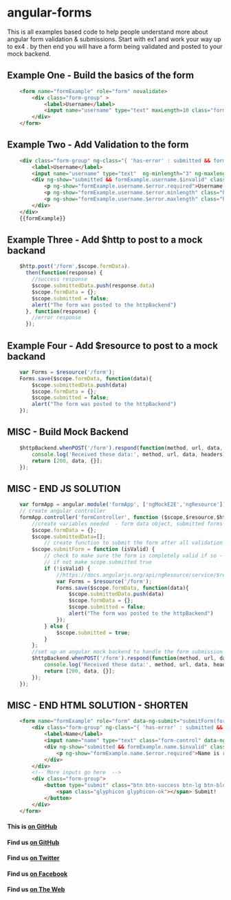 # angular-forms
This is all examples based code to help people understand more about angular form validation & submissions. Start with ex1 and work your way up to ex4 . by then end you will have a form being validated and posted to your mock backend.

## Example One - Build the basics of the form

```html
    <form name="formExample" role="form" novalidate>
        <div class="form-group" >
            <label>Username</label>
            <input name="username" type="text" maxLength=10 class="form-control" data-ng-model="formData.username" id="username" placeholder="Username" required>
        </div>
    </form>
```

## Example Two - Add Validation to the form

```html
    <div class="form-group" ng-class="{ 'has-error' : submitted && formExample.username.$invalid }">
        <label>Username</label>
        <input name="username" type="text"  ng-minlength="3" ng-maxlength="8" class="form-control" data-ng-model="formData.username" id="username" placeholder="Username" required>
        <div ng-show="submitted && formExample.username.$invalid" class="help-block">
            <p ng-show="formExample.username.$error.required">Username is required</p>
            <p ng-show="formExample.username.$error.minlength" class="help-block">Username is too short.</p>
            <p ng-show="formExample.username.$error.maxlength" class="help-block">Username is too long.</p>
        </div>
    </div>
    {{formExample}}
```

## Example Three - Add $http to post to a mock backand

```javascript
    $http.post('/form',$scope.formData).
      then(function(response) {
      	//success response
        $scope.submittedData.push(response.data)
        $scope.formData = {};
        $scope.submitted = false;
        alert("The form was posted to the httpBackend")
      }, function(response) {
        //error response
      });
```

## Example Four - Add $resource to post to a mock backand

```javascript
    var Forms = $resource('/form');
	Forms.save($scope.formData, function(data){
	  	$scope.submittedData.push(data)
        $scope.formData = {};
        $scope.submitted = false;
        alert("The form was posted to the httpBackend")
	});
```

## MISC - Build Mock Backend
```javascript
    $httpBackend.whenPOST('/form').respond(function(method, url, data, headers){
        console.log('Received these data:', method, url, data, headers);
        return [200, data, {}];
    });
```

## MISC - END JS SOLUTION
```javascript
	var formApp = angular.module('formApp', ['ngMockE2E','ngResource']);
    // create angular controller
    formApp.controller('formController', function ($scope,$resource,$httpBackend) {
        //create variables needed  - form data object, submitted forms array
        $scope.formData = {};
        $scope.submittedData=[];      
            // create function to submit the form after all validation has occurred      
        $scope.submitForm = function (isValid) {   
            // check to make sure the form is completely valid if so - push the form being submitted - then clear that form
            // if not make scope.submitted true 
            if (!isValid) {
            	//https://docs.angularjs.org/api/ngResource/service/$resource
            	var Forms = $resource('/form');
				Forms.save($scope.formData, function(data){
				  	$scope.submittedData.push(data)
                    $scope.formData = {};
                    $scope.submitted = false;
                    alert("The form was posted to the httpBackend")
				});
            } else {
                $scope.submitted = true;
            }
        };
        //set up an angular mock backend to handle the form submission
        $httpBackend.whenPOST('/form').respond(function(method, url, data, headers){
            console.log('Received these data:', method, url, data, headers);
            return [200, data, {}];
        });
    });
```

## MISC - END HTML SOLUTION - SHORTEN
```html
	<form name="formExample" role="form" data-ng-submit="submitForm(formExample.$valid)" novalidate>
        <div class="form-group" ng-class="{ 'has-error' : submitted && formExample.name.$invalid }">
            <label>Name</label>
            <input name="name" type="text" class="form-control" data-ng-model="formData.name" id="name" placeholder="Name" required>
            <div ng-show="submitted && formExample.name.$invalid" class="help-block">
                <p ng-show="formExample.name.$error.required">Name is required</p>
            </div>
        </div>
        <!-- More inputs go here  -->
        <div class="form-group">
            <button type="submit" class="btn btn-success btn-lg btn-block">
                <span class="glyphicon glyphicon-ok"></span> Submit!
            </button>
        </div>
    </form>
```

#### This is [on GitHub](https://github.com/GreenPioneer/angular-forms)
#### Find us [on GitHub](https://github.com/GreenPioneer)
#### Find us [on Twitter](https://twitter.com/greenpioneerdev)
#### Find us [on Facebook](https://www.facebook.com/Green-Pioneer-Solutions-1023752974341910)
#### Find us [on The Web](http://greenpioneersolutions.com/)